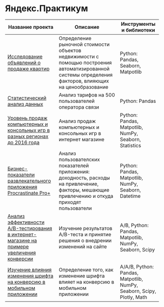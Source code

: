 # Яндекс.Практикум
| Название проекта  | Описание | Инструменты и библиотеки |
| ------------- | ------------- | --------- |
| [Исследование объявлений о продаже квартир](https://github.com/denisdavydovich/Yandex.Practicum/blob/a27f609b73eeaf5991975e90d0cc3051659c5c3b/%D0%98%D1%81%D1%81%D0%BB%D0%B5%D0%B4%D0%BE%D0%B2%D0%B0%D0%BD%D0%B8%D0%B5%20%D0%BE%D0%B1%D1%8A%D1%8F%D0%B2%D0%BB%D0%B5%D0%BD%D0%B8%D0%B8%CC%86%20%D0%BE%20%D0%BF%D1%80%D0%BE%D0%B4%D0%B0%D0%B6%D0%B5%20%D0%BA%D0%B2%D0%B0%D1%80%D1%82%D0%B8%D1%80.py)| Определение рыночной стоимости объектов недвижимости с помощью построения автоматизированной системы определения факторов, влияющих на ценообразование  |Python: Pandas, Seaborn, Matpotlib        |
| [Статистический анализ данных](https://github.com/denisdavydovich/Yandex.Practicum/blob/main/%D0%A1%D1%82%D0%B0%D1%82%D0%B8%D1%81%D1%82%D0%B8%D1%87%D0%B5%D1%81%D0%BA%D0%B8%D0%B8%CC%86%20%D0%B0%D0%BD%D0%B0%D0%BB%D0%B8%D0%B7%20%D0%B4%D0%B0%D0%BD%D0%BD%D1%8B%D1%85.py) | Анализ тарифов на 500 пользователей оператора связи  |Python: Pandas         |
| [Уровень продаж компьютерных и консольных игр в разных регионах до 2016 года](https://github.com/denisdavydovich/Yandex.Practicum/blob/main/%D0%A3%D1%80%D0%BE%D0%B2%D0%B5%D0%BD%D1%8C%20%D0%BF%D1%80%D0%BE%D0%B4%D0%B0%D0%B6%20%D0%BA%D0%BE%D0%BC%D0%BF%D1%8C%D1%8E%D1%82%D0%B5%D1%80%D0%BD%D1%8B%D1%85%20%D0%B8%20%D0%BA%D0%BE%D0%BD%D1%81%D0%BE%D0%BB%D1%8C%D0%BD%D1%8B%D1%85%20%D0%B8%D0%B3%D1%80%20%D0%B2%20%D1%80%D0%B0%D0%B7%D0%BD%D1%8B%D1%85%20%D1%80%D0%B5%D0%B3%D0%B8%D0%BE%D0%BD%D0%B0%D1%85%20%D0%B4%D0%BE%202016%20%D0%B3%D0%BE%D0%B4%D0%B0.py)  | Анализ продаж компьютерных и консольных игр в интернет магазине |Python: Pandas, Matpotlib, NumPy, Seaborn, Statistics|
| [Бизнес-показатели развлекательного приложения Procrastinate Pro+](https://github.com/denisdavydovich/Yandex.Practicum/blob/main/%D0%91%D0%B8%D0%B7%D0%BD%D0%B5%D1%81-%D0%BF%D0%BE%D0%BA%D0%B0%D0%B7%D0%B0%D1%82%D0%B5%D0%BB%D0%B8%20%D1%80%D0%B0%D0%B7%D0%B2%D0%BB%D0%B5%D0%BA%D0%B0%D1%82%D0%B5%D0%BB%D1%8C%D0%BD%D0%BE%D0%B3%D0%BE%20%D0%BF%D1%80%D0%B8%D0%BB%D0%BE%D0%B6%D0%B5%D0%BD%D0%B8%D1%8F%20Procrastinate%20Pro%2B.py)  | Анализ пользователских показателей приложения: доходность, расходы на привлечение, факторы, мешающие привлечению и откуда приходят пользователи |Python: Pandas, Matpotlib, NumPy, Seaborn, Datetime|
| [Анализ эффективности A/B-тестирования в интернет-магазине на примере увеличения конверсии](https://github.com/denisdavydovich/Yandex.Practicum/blob/main/%D0%90%D0%BD%D0%B0%D0%BB%D0%B8%D0%B7%20%D1%8D%D1%84%D1%84%D0%B5%D0%BA%D1%82%D0%B8%D0%B2%D0%BD%D0%BE%D1%81%D1%82%D0%B8%20A%20B-%D1%82%D0%B5%D1%81%D1%82%D0%B8%D1%80%D0%BE%D0%B2%D0%B0%D0%BD%D0%B8%D1%8F%20%D0%B2%20%D0%B8%D0%BD%D1%82%D0%B5%D1%80%D0%BD%D0%B5%D1%82-%D0%BC%D0%B0%D0%B3%D0%B0%D0%B7%D0%B8%D0%BD%D0%B5%20%D0%BD%D0%B0%20%D0%BF%D1%80%D0%B8%D0%BC%D0%B5%D1%80%D0%B5%20%D1%83%D0%B2%D0%B5%D0%BB%D0%B8%D1%87%D0%B5%D0%BD%D0%B8%D1%8F%20%D0%BA%D0%BE%D0%BD%D0%B2%D0%B5%D1%80%D1%81%D0%B8%D0%B8.py)| Изучение результатов A/B-теста и принятие решения о внедрении изменений на сайте |A/B, Python: Pandas, Matpotlib, NumPy, Seaborn, Scipy|
| [Изучение влияния изменения шрифта на конверсию в мобильном приложении](https://github.com/denisdavydovich/Yandex.Practicum/blob/main/%D0%98%D0%B7%D1%83%D1%87%D0%B5%D0%BD%D0%B8%D0%B5%20%D0%B2%D0%BB%D0%B8%D1%8F%D0%BD%D0%B8%D1%8F%20%D0%B8%D0%B7%D0%BC%D0%B5%D0%BD%D0%B5%D0%BD%D0%B8%D1%8F%20%D1%88%D1%80%D0%B8%D1%84%D1%82%D0%B0%20%D0%BD%D0%B0%20%D0%BA%D0%BE%D0%BD%D0%B2%D0%B5%D1%80%D1%81%D0%B8%D1%8E%20%D0%B2%20%D0%BC%D0%BE%D0%B1%D0%B8%D0%BB%D1%8C%D0%BD%D0%BE%D0%BC%20%D0%BF%D1%80%D0%B8%D0%BB%D0%BE%D0%B6%D0%B5%D0%BD%D0%B8%D0%B8%20.py)  | Определение того, как изменение шрифта влияет на конверсию в мобильном приложении |A/A/B, Python: Pandas, Matpotlib, NumPy, Seaborn, Scipy, Plotly, Math|

